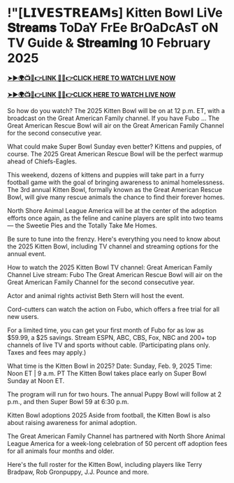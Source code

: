 # !"[𝗟𝗜𝗩𝗘𝗦𝗧𝗥𝗘𝗔𝗠𝘀] Kitten Bowl LiVe 𝐒𝐭𝐫𝐞𝐚𝐦𝐬 ToDaY FrEe BrOaDcAsT oN TV Guide & 𝐒𝐭𝐫𝐞𝐚𝐦𝐢𝐧𝐠 10 February 2025


**[➤►🌍📺📱👉LINK 🔴✅👉CLICK HERE TO WATCH LIVE NOW](https://ertgfdgdf.blogspot.com/2025/02/tuofndfr.html)**

**[➤►🌍📺📱👉LINK 🔴✅👉CLICK HERE TO WATCH LIVE NOW](https://ertgfdgdf.blogspot.com/2025/02/tuofndfr.html)**


So how do you watch? The 2025 Kitten Bowl will be on at 12 p.m. ET, with a broadcast on the Great American Family channel. If you have Fubo ... The Great American Rescue Bowl will air on the Great American Family Channel for the second consecutive year. 

What could make Super Bowl Sunday even better? Kittens and puppies, of course. The 2025 Great American Rescue Bowl will be the perfect warmup ahead of Chiefs-Eagles.

This weekend, dozens of kittens and puppies will take part in a furry football game with the goal of bringing awareness to animal homelessness. The 3rd annual Kitten Bowl, formally known as the Great American Rescue Bowl, will give many rescue animals the chance to find their forever homes.

North Shore Animal League America will be at the center of the adoption efforts once again, as the feline and canine players are split into two teams — the Sweetie Pies and the Totally Take Me Homes.

Be sure to tune into the frenzy. Here's everything you need to know about the 2025 Kitten Bowl, including TV channel and streaming options for the annual event.

How to watch the 2025 Kitten Bowl
TV channel: Great American Family Channel
Live stream: Fubo
The Great American Rescue Bowl will air on the Great American Family Channel for the second consecutive year.

Actor and animal rights activist Beth Stern will host the event.

Cord-cutters can watch the action on Fubo, which offers a free trial for all new users.

For a limited time, you can get your first month of Fubo for as low as $59.99, a $25 savings. Stream ESPN, ABC, CBS, Fox, NBC and 200+ top channels of live TV and sports without cable. (Participating plans only. Taxes and fees may apply.)

What time is the Kitten Bowl in 2025?
Date: Sunday, Feb. 9, 2025
Time: Noon ET | 9 a.m. PT
The Kitten Bowl takes place early on Super Bowl Sunday at Noon ET.

The program will run for two hours. The annual Puppy Bowl will follow at 2 p.m., and then Super Bowl 59 at 6:30 p.m.

Kitten Bowl adoptions 2025
Aside from football, the Kitten Bowl is also about raising awareness for animal adoption. 

The Great American Family Channel has partnered with North Shore Animal League America for a week-long celebration of 50 percent off adoption fees for all animals four months and older. 

Here's the full roster for the Kitten Bowl, including players like Terry Bradpaw, Rob Gronpuppy, J.J. Pounce and more. 
